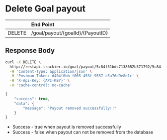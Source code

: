 # Delete Goal payout

|  | **End Point** |
| :--- | :--- |
| DELETE | /goal/payout/{goalId}/{PayoutID} |

## Response Body

```bash
curl -X DELETE \
  http://restapi.trackier.io/goal/payout/5c84f31bdc7138652b371792/5c84f7ebdc7138652c44fad4 \
  -H 'Content-Type: application/json' \
  -H 'Postman-Token: d404f0bb-f065-453f-9557-c5a76d9e8d1c' \
  -H 'X-Api-Key: {API-KEY}' \
  -H 'cache-control: no-cache'
```

```javascript
{
    "success": true,
    "data": {
        "message": "Payout removed successfully!!"
    }
}
```

* Success - true when payout is removed successfully
* Success - false when payout can not be removed from the database

